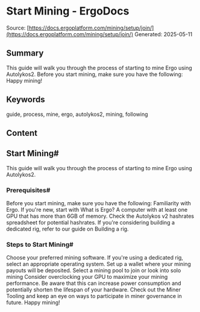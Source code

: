 # Start Mining - ErgoDocs
Source: [https://docs.ergoplatform.com/mining/setup/join/](https://docs.ergoplatform.com/mining/setup/join/)
Generated: 2025-05-11

## Summary
This guide will walk you through the process of starting to mine Ergo using Autolykos2. Before you start mining, make sure you have the following: Happy mining!

## Keywords
guide, process, mine, ergo, autolykos2, mining, following

## Content
## Start Mining#
This guide will walk you through the process of starting to mine Ergo using Autolykos2.

### Prerequisites#
Before you start mining, make sure you have the following:
Familiarity with Ergo. If you're new, start with What is Ergo?
A computer with at least one GPU that has more than 6GB of memory. Check the Autolykos v2 hashrates spreadsheet for potential hashrates.
If you're considering building a dedicated rig, refer to our guide on Building a rig.

### Steps to Start Mining#
Choose your preferred mining software. If you're using a dedicated rig, select an appropriate operating system.
Set up a wallet where your mining payouts will be deposited.
Select a mining pool to join or look into solo mining
Consider overclocking your GPU to maximize your mining performance. Be aware that this can increase power consumption and potentially shorten the lifespan of your hardware.
Check out the Miner Tooling and keep an eye on ways to participate in miner governance in future.
Happy mining!
